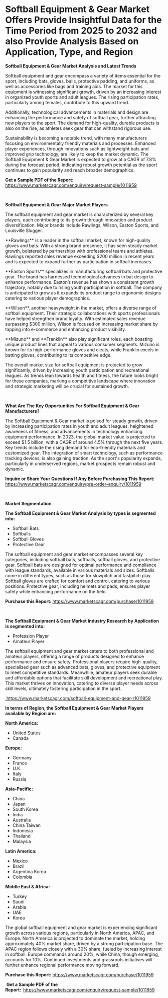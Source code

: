 <p><h1>Softball Equipment & Gear Market Offers Provide Insightful Data for the Time Period from 2025 to 2032 and also Provide Analysis Based on Application, Type, and Region</h1></p><p><strong>Softball Equipment & Gear Market Analysis and Latest Trends</strong></p>
<p><p>Softball equipment and gear encompass a variety of items essential for the sport, including bats, gloves, balls, protective padding, and uniforms, as well as accessories like bags and training aids. The market for this equipment is witnessing significant growth, driven by an increasing interest in organized youth sports and adult leagues. The rising participation rates, particularly among females, contribute to this upward trend. </p><p>Additionally, technological advancements in materials and design are enhancing the performance and safety of softball gear, further attracting new players to the sport. The demand for high-quality, durable products is also on the rise, as athletes seek gear that can withstand rigorous use. </p><p>Sustainability is becoming a notable trend, with many manufacturers focusing on environmentally friendly materials and processes. Enhanced player experiences, through innovations such as lightweight bats and improved grip technology, are likely to keep the market dynamic. The Softball Equipment & Gear Market is expected to grow at a CAGR of 7.8% during the forecast period, indicating robust growth potential as the sport continues to gain popularity and reach broader demographics.</p></p>
<p><strong>Get a Sample PDF of the Report:&nbsp;</strong> <a href="https://www.marketscagr.com/enquiry/request-sample/1011959?utm_campaign=3548&utm_medium=2&utm_source=Github&utm_content=ia&utm_term=17042025&utm_id=softball-equipment-gear">https://www.marketscagr.com/enquiry/request-sample/1011959</a></p>
<p>&nbsp;</p>
<p><strong>Softball Equipment & Gear Major Market Players</strong></p>
<p><p>The softball equipment and gear market is characterized by several key players, each contributing to its growth through innovation and product diversification. Major brands include Rawlings, Wilson, Easton Sports, and Louisville Slugger. </p><p>**Rawlings** is a leader in the softball market, known for high-quality gloves and bats. With a strong brand presence, it has seen steady market growth, bolstered by partnerships with professional teams and athletes. Rawlings reported sales revenue exceeding $200 million in recent years and is expected to expand further as participation in softball increases.</p><p>**Easton Sports** specializes in manufacturing softball bats and protective gear. The brand has harnessed technological advances in bat design to enhance performance. Easton’s revenue has shown a consistent growth trajectory, notably due to rising youth participation in softball. The company is anticipated to grow as it expands its product range to ergonomic designs catering to various player demographics.</p><p>**Wilson**, another heavyweight in the market, offers a diverse range of softball equipment. Their strategic collaborations with sports professionals have helped strengthen brand loyalty. With estimated sales revenue surpassing $300 million, Wilson is focused on increasing market share by tapping into e-commerce and enhancing product visibility.</p><p>**Mizuno** and **Franklin** also play significant roles, each boasting unique product lines that appeal to various consumer segments. Mizuno is known for its high-performance gloves and cleats, while Franklin excels in batting gloves, contributing to its competitive edge.</p><p>The overall market size for softball equipment is projected to grow significantly, driven by increasing youth participation and recreational leagues. As trends lean towards health and fitness, the future looks bright for these companies, marking a competitive landscape where innovation and strategic marketing will be crucial for sustained growth.</p></p>
<p>&nbsp;</p>
<p><strong>What Are The Key Opportunities For Softball Equipment & Gear Manufacturers?</strong></p>
<p><p>The Softball Equipment & Gear market is poised for steady growth, driven by increasing participation rates in youth and adult leagues, heightened awareness of fitness, and advancements in technology enhancing equipment performance. In 2023, the global market value is projected to exceed $1.5 billion, with a CAGR of around 4.5% through the next five years. Key trends include the rising demand for eco-friendly materials and customized gear. The integration of smart technology, such as performance tracking devices, is also gaining traction. As the sport's popularity expands, particularly in underserved regions, market prospects remain robust and dynamic.</p></p>
<p><strong>Inquire or Share Your Questions If Any Before Purchasing This Report:</strong> <a href="https://www.marketscagr.com/enquiry/pre-order-enquiry/1011959?utm_campaign=3548&utm_medium=2&utm_source=Github&utm_content=ia&utm_term=17042025&utm_id=softball-equipment-gear">https://www.marketscagr.com/enquiry/pre-order-enquiry/1011959</a></p>
<p>&nbsp;</p>
<p><strong>Market Segmentation</strong></p>
<p><strong>The Softball Equipment & Gear Market Analysis by types is segmented into:</strong></p>
<p><ul><li>Softball Bats</li><li>Softballs</li><li>Softball Gloves</li><li>Protective Gear</li></ul></p>
<p><p>The softball equipment and gear market encompasses several key categories, including softball bats, softballs, softball gloves, and protective gear. Softball bats are designed for optimal performance and compliance with league standards, available in various materials and sizes. Softballs come in different types, such as those for slowpitch and fastpitch play. Softball gloves are crafted for comfort and control, catering to various positions. Protective gear, including helmets and pads, ensures player safety while enhancing performance on the field.</p></p>
<p><strong>Purchase this Report:&nbsp;</strong><a href="https://www.marketscagr.com/purchase/1011959?utm_campaign=3548&utm_medium=2&utm_source=Github&utm_content=ia&utm_term=17042025&utm_id=softball-equipment-gear">https://www.marketscagr.com/purchase/1011959</a></p>
<p>&nbsp;</p>
<p><strong>The Softball Equipment & Gear Market Industry Research by Application is segmented into:</strong></p>
<p><ul><li>Profession Player</li><li>Amateur Player</li></ul></p>
<p><p>The softball equipment and gear market caters to both professional and amateur players, offering a range of products designed to enhance performance and ensure safety. Professional players require high-quality, specialized gear such as advanced bats, gloves, and protective equipment to meet competitive standards. Meanwhile, amateur players seek durable and affordable options that facilitate skill development and recreational play. This market thrives on innovation, catering to diverse player needs across skill levels, ultimately fostering participation in the sport.</p></p>
<p><a href="https://www.marketscagr.com/softball-equipment-and-gear-r1011959?utm_campaign=3548&utm_medium=2&utm_source=Github&utm_content=ia&utm_term=17042025&utm_id=softball-equipment-gear">&nbsp;https://www.marketscagr.com/softball-equipment-and-gear-r1011959</a></p>
<p><strong>In terms of Region, the Softball Equipment & Gear Market Players available by Region are:</strong></p>
<p>
    <p> <strong> North America: </strong>
        <ul>
            <li>United States</li>
            <li>Canada</li>
        </ul>
        </p> 
    <p> <strong> Europe: </strong>
        <ul>
            <li>Germany</li>
            <li>France</li>
            <li>U.K.</li>
            <li>Italy</li>
            <li>Russia</li>
        </ul>
        </p> 
    <p> <strong> Asia-Pacific: </strong>
        <ul>
            <li>China</li>
            <li>Japan</li>
            <li>South Korea</li>
            <li>India</li>
            <li>Australia</li>
            <li>China Taiwan</li>
            <li>Indonesia</li>
            <li>Thailand</li>
            <li>Malaysia</li>
        </ul>
        </p> 
    <p> <strong> Latin America: </strong>
        <ul>
            <li>Mexico</li>
            <li>Brazil</li>
            <li>Argentina Korea</li>
            <li>Colombia</li>
        </ul>
        </p> 
    <p> <strong> Middle East & Africa: </strong>
        <ul>
            <li>Turkey</li>
            <li>Saudi</li>
            <li>Arabia</li>
            <li>UAE</li>
            <li>Korea</li>
        </ul>
    </p>
    </p>
<p><p>The global softball equipment and gear market is experiencing significant growth across various regions, particularly in North America, APAC, and Europe. North America is projected to dominate the market, holding approximately 40% market share, driven by a strong participation base. The APAC region follows closely with a 30% share, fueled by increasing interest in softball. Europe commands around 20%, while China, though emerging, accounts for 10%. Continued investments and grassroots initiatives will further enhance regional performance moving forward.</p></p>
<p><strong>Purchase this Report: </strong><a href="https://www.marketscagr.com/purchase/1011959?utm_campaign=3548&utm_medium=2&utm_source=Github&utm_content=ia&utm_term=17042025&utm_id=softball-equipment-gear">https://www.marketscagr.com/purchase/1011959</a></p>
<p>&nbsp;<strong>Get a Sample PDF of the Report:&nbsp;&nbsp;</strong><a href="https://www.marketscagr.com/enquiry/request-sample/1011959?utm_campaign=3548&utm_medium=2&utm_source=Github&utm_content=ia&utm_term=17042025&utm_id=softball-equipment-gear">https://www.marketscagr.com/enquiry/request-sample/1011959</a></p>
<p><strong></strong></p>
<p><p></p><p></p><p></p></p>